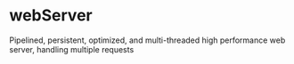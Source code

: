 # webServer
 Pipelined, persistent, optimized, and multi-threaded high performance web server, handling multiple requests 

